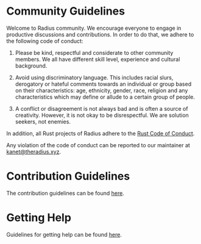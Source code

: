 # Community Guidelines
Welcome to Radius community. We encourage everyone to engage in productive discussions and contributions. In order to do that, we adhere to the following code of conduct:

1. Please be kind, respectful and considerate to other community members. We all have different skill level, experience and cultural background. 
 
2. Avoid using discriminatory language. This includes racial slurs, derogatory or hateful comments towards an individual or group based on their characteristics: age, ethnicity, gender, race, religion and any characteristics which may define or allude to a certain group of people.
 
3. A conflict or disagreement is not always bad and is often a source of creativity. However, it is not okay to be disrespectful. We are solution seekers, not enemies.

In addition, all Rust projects of Radius adhere to the [Rust Code of Conduct](https://www.rust-lang.org/policies/code-of-conduct).

Any violation of the code of conduct can be reported to our maintainer at [kanet@theradius.xyz](mailto:kanet@theradius.xyz).

# Contribution Guidelines
The contribution guidelines can be found [here](contribution_guidelines.md).

# Getting Help
Guidelines for getting help can be found [here](getting_help.md).
